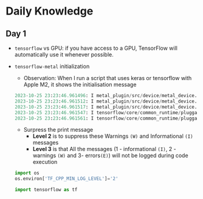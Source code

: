 # Daily Knowledge

## Day 1

- `tensorflow` vs GPU: if you have access to a GPU, TensorFlow will automatically use it whenever possible.
- `tensorflow-metal` initialization

  - Observation: When I run a script that uses keras or tensorflow with Apple M2, it shows the initialisation message

  ```Python
  2023-10-25 23:23:46.961496: I metal_plugin/src/device/metal_device.cc:1154] Metal device set to: Apple M2 Max
  2023-10-25 23:23:46.961512: I metal_plugin/src/device/metal_device.cc:296] systemMemory: 32.00 GB
  2023-10-25 23:23:46.961517: I metal_plugin/src/device/metal_device.cc:313] maxCacheSize: 10.67 GB
  2023-10-25 23:23:46.961547: I tensorflow/core/common_runtime/pluggable_device/pluggable_device_factory.cc:306] Could not identify NUMA node of platform GPU ID 0, defaulting to 0. Your kernel may not have been built with NUMA support.
  2023-10-25 23:23:46.961561: I tensorflow/core/common_runtime/pluggable_device/pluggable_device_factory.cc:272] Created TensorFlow device (/job:localhost/replica:0/task:0/device:GPU:0 with 0 MB memory) -> physical PluggableDevice (device: 0, name: METAL, pci bus id: <undefined>)
  ```

  - Surpress the print message
    - **Level 2** is to suppress these Warnings `(W)` and Informational `(I)` messages
    - **Level 3** is that All the messages (1 - informational `(I)`, 2 - warnings `(W)` and 3- errors`(E)`) will not be logged during code execution

  ```Python
  import os
  os.environ['TF_CPP_MIN_LOG_LEVEL']='2'

  import tensorflow as tf
  ```
